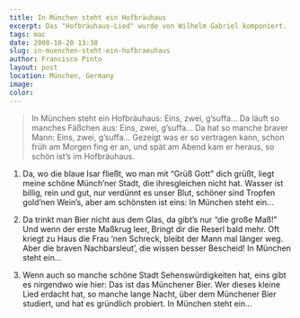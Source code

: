 ```yaml
---
title: In München steht ein Hofbräuhaus
excerpt: Das "Hofbräuhaus-Lied" wurde von Wilhelm Gabriel komponiert.
tags: mac
date: 2008-10-20 13:38
slug: in-muenchen-steht-ein-hofbraeuhaus
author: Francisco Pinto
layout: post
location: München, Germany
image:
color:
---
```


> In München steht ein Hofbräuhaus: Eins, zwei, g’suffa...
> Da läuft so manches Fäßchen aus: Eins, zwei, g’suffa...
> Da hat so manche braver Mann: Eins, zwei, g’suffa...
> Gezeigt was er so vertragen kann, schon früh am Morgen fing er an, und spät am Abend kam er heraus, so schön ist’s im Hofbräuhaus.

1. Da, wo die blaue Isar fließt, wo man mit “Grüß Gott” dich grüßt, liegt meine schöne Münch’ner Stadt, die ihresgleichen nicht hat. Wasser ist billig, rein und gut, nur verdünnt es unser Blut, schöner sind Tropfen gold’nen Wein’s, aber am schönsten ist eins: In München steht ein...

2. Da trinkt man Bier nicht aus dem Glas, da gibt’s nur “die große Maß!” Und wenn der erste Maßkrug leer, Bringt dir die Reserl bald mehr. Oft kriegt zu Haus die Frau ‘nen Schreck, bleibt der Mann mal länger weg. Aber die braven Nachbarsleut’, die wissen besser Bescheid! In München steht ein...

3. Wenn auch so manche schöne Stadt Sehenswürdigkeiten hat, eins gibt es nirgendwo wie hier: Das ist das Münchener Bier. Wer dieses kleine Lied erdacht hat, so manche lange Nacht, über dem Münchener Bier studiert, und hat es gründlich probiert. In München steht ein...
